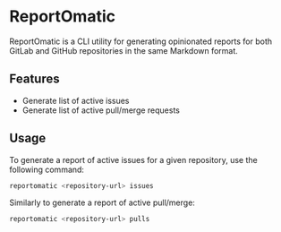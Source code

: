 # ReportOmatic

ReportOmatic is a CLI utility for generating opinionated reports for both GitLab and GitHub repositories in the same Markdown format. 

## Features

- Generate list of active issues
- Generate list of active pull/merge requests

## Usage

To generate a report of active issues for a given repository, use the following command:
```bash
reportomatic <repository-url> issues
```

Similarly to generate a report of active pull/merge:
```bash
reportomatic <repository-url> pulls
```
